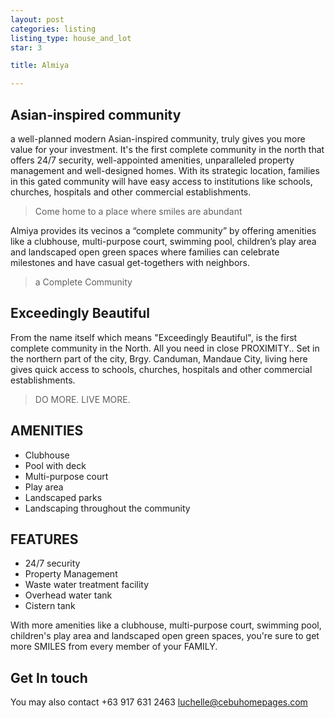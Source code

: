 ```yaml
---
layout: post
categories: listing
listing_type: house_and_lot
star: 3

title: Almiya

---
```


## Asian-inspired community

a well-planned modern Asian-inspired community, truly gives you more value for your investment. It's the first complete community in the north that offers 24/7 security, well-appointed amenities, unparalleled property management and well-designed homes. With its strategic location, families in this gated community will have easy access to institutions like schools, churches, hospitals and other commercial establishments. 

> Come home to a place where smiles are abundant

Almiya provides its vecinos a “complete community” by offering amenities like a clubhouse, multi-purpose court, swimming pool, children’s play area and landscaped open green spaces where families can celebrate milestones and have casual get-togethers with neighbors.

> a Complete Community

## Exceedingly Beautiful

From the name itself which means "Exceedingly Beautiful", is the first complete community in the North. All you need in close PROXIMITY.. Set in the northern part of the city, Brgy. Canduman, Mandaue City, living here gives quick access to schools, churches, hospitals and other commercial establishments.

> DO MORE. LIVE MORE.

## AMENITIES
- Clubhouse
- Pool with deck
- Multi-purpose court
- Play area
- Landscaped parks
- Landscaping throughout the community

## FEATURES
- 24/7 security
- Property Management
- Waste water treatment facility
- Overhead water tank
- Cistern tank

With more amenities like a clubhouse, multi-purpose court, swimming pool, children's play area and landscaped open green spaces, you're sure to get more SMILES from every member of your FAMILY.


## Get In touch
You may also contact +63 917 631 2463 
[luchelle@cebuhomepages.com](mailto:luchelle@cebuhomepages.com)